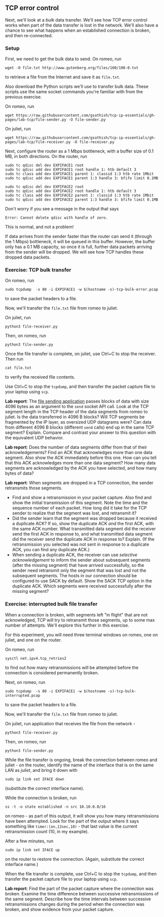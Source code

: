 
## TCP error control


Next, we'll look at a *bulk* data transfer. We'll see how TCP error control works when part of the data transfer is lost in the network. We'll also have a chance to see what happens when an established connection is broken, and then re-connected.


### Setup

First, we need to get the bulk data to send. On romeo, run

```
wget -O file.txt http://www.gutenberg.org/files/100/100-0.txt
```

to retrieve a file from the Internet and save it as `file.txt`. 

Also download the Python scripts we'll use to transfer bulk data. These scripts use the same socket commands you're familiar with from the previous exercise.

On romeo, run

```
wget https://raw.githubusercontent.com/gsathish/tcp-ip-essentials/gh-pages/lab-tcp/file-sender.py -O file-sender.py
```

On juliet, run

```
wget https://raw.githubusercontent.com/gsathish/tcp-ip-essentials/gh-pages/lab-tcp/file-receiver.py -O file-receiver.py
```

Next, configure the router as a 1 Mbps bottleneck, with a buffer size of 0.1 MB, in both directions. On the router, run

```
sudo tc qdisc del dev EXPIFACE1 root  
sudo tc qdisc add dev EXPIFACE1 root handle 1: htb default 3  
sudo tc class add dev EXPIFACE1 parent 1: classid 1:3 htb rate 1Mbit  
sudo tc qdisc add dev EXPIFACE1 parent 1:3 handle 3: bfifo limit 0.1MB

sudo tc qdisc del dev EXPIFACE2 root  
sudo tc qdisc add dev EXPIFACE2 root handle 1: htb default 3  
sudo tc class add dev EXPIFACE2 parent 1: classid 1:3 htb rate 1Mbit  
sudo tc qdisc add dev EXPIFACE2 parent 1:3 handle 3: bfifo limit 0.1MB  
```

Don't worry if you see a message in the output that says

```
Error: Cannot delete qdisc with handle of zero.
```

This is normal, and not a problem!

If data arrives from the sender faster than the router can send it (through the 1 Mbps) bottleneck, it will be queued in this buffer. However, the buffer only has a 0.1 MB capacity, so once it is full, further data packets arriving from the sender will be dropped. We will see how TCP handles these dropped data packets.

### Exercise: TCP bulk transfer

On romeo, run

```
sudo tcpdump  -s 80 -i EXPIFACE1 -w $(hostname -s)-tcp-bulk-error.pcap  
```

to save the packet headers to a file.


Now, we'll transfer the `file.txt` file from romeo to juliet.

On juliet, run

```
python3 file-receiver.py
```

Then, on romeo, run


```
python3 file-sender.py
```

Once the file transfer is complete, on juliet, use Ctrl+C to stop the receiver. Then run


```
cat file.txt
```

to verify the received file contents.

Use Ctrl+C to stop the `tcpdump`, and then transfer the packet capture file to your laptop using `scp`.

**Lab report**: The [file sending application](file-sender.py) passes blocks of data with size 4096 bytes as an argument to the `send` socket API call. Look at the TCP segment length in the TCP header of the data segments from romeo to juliet. Is the data transferred in 4096 B blocks? Will TCP segments be fragmented by the IP layer, as oversized UDP datagrams were? Can data from different 4096 B blocks (different `send` calls) end up in the same TCP segment? Explain. Compare and contrast your answer to this question with the equivalent UDP behavior.

**Lab report**: Does the number of data segments differ from that of their acknowledgements? Find an ACK that acknowledges more than one data segment. Also show the ACK immediately before this one. How can you tell that this ACK acknowledges more than one data segment? How many data segments are acknowledged by the ACK you have selected, and how many bytes of data?


**Lab report**: When segments are dropped in a TCP connection, the sender retransmits those segments.

* Find and show a retransmission in your packet capture. Also find and show the initial transmission of this segment. Note the time and the sequence number of each packet. How long did it take for the TCP sender to realize that the segment was lost, and retransmit it?
* Did the sender learn that the segment was dropped because it received a duplicate ACK? If so, show the duplicate ACK *and* the first ACK, with the same ACK number. What transmitted data segment did the receiver send the first ACK in response to, and what transmitted data segment did the receiver send the duplicate ACK in response to? Explain. (If the retransmission you selected was not sent in response to a duplicate ACK, you can find any duplicate ACK.)
* When sending a duplicate ACK, the receiver can use *selective acknowledgement* to inform the sender about subsequent segments (after the missing segment) that have arrived successfully, so the sender need retransmit only the segment that was lost and not the subsequent segments. The hosts in our connection should be configured to use SACK by default. Show the SACK TCP option in the duplicate ACK. Which segments were received successfully after the missing segment?



### Exercise: interrupted bulk file transfer

When a connection is broken, with segments left "in flight" that are not acknowledged, TCP will try to retransmit those segments, up to some max number of attempts. We'll explore this further in this exercise.

For this experiment, you will need three terminal windows on romeo, one on juliet, and one on the router.

On romeo, run

```
sysctl net.ipv4.tcp_retries2
```

to find out how many retransmissions will be attempted before the connection is considered permanently broken.


Next, on romeo, run

```
sudo tcpdump  -s 80 -i EXPIFACE1 -w $(hostname -s)-tcp-bulk-interrupted.pcap  
```

to save the packet headers to a file.


Now, we'll transfer the `file.txt` file from romeo to juliet.

On juliet, run application that receives the file from the network - 

```
python3 file-receiver.py
```

Then, on romeo, run


```
python3 file-sender.py
```

While the file transfer is ongoing, break the connection between romeo and juliet - on the router, identify the name of the interface that is on the same LAN as *juliet*, and bring it down with


```
sudo ip link set IFACE down
```

(substitute the correct interface name).

While the connection is broken, run

```
ss -t -o state established -n src 10.10.0.0/16
```


on romeo - as part of this output, it will show you how many retransmissions have been attempted. Look for the part of the output where it says something like `timer:(on,13sec,10)` - that last value is the current retransmission count (10, in my example).


After a few minutes, run

```
sudo ip link set IFACE up
```

on the router to restore the connection. (Again, substitute the correct interface name.)

When the file transfer is complete, use Ctrl+C to stop the `tcpdump`, and then transfer the packet capture file to your laptop using `scp`.

**Lab report**: Find the part of the packet capture where the connection was broken.  Examine the time difference between successive retransmissions of the same segment. Describe how the time intervals between successive retransmissions changes during the period when the connection was broken, and show evidence from your packet capture.
